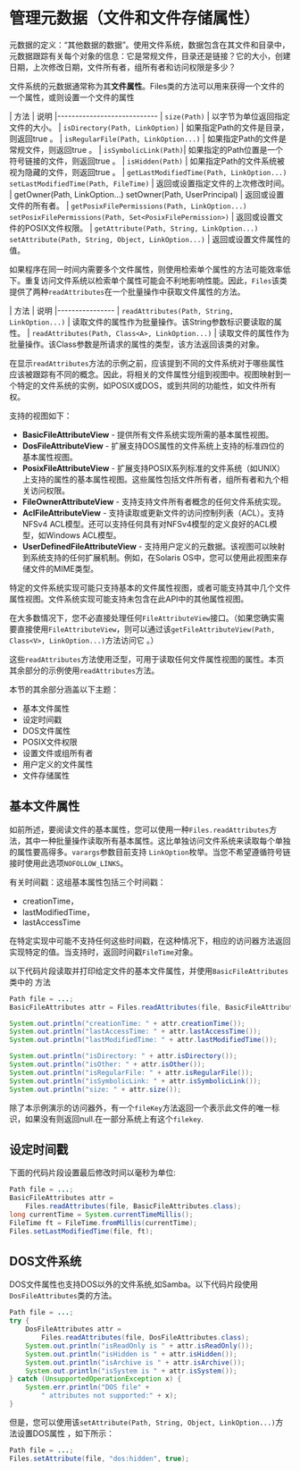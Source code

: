 # 管理元数据（文件和文件存储属性）
元数据的定义：“其他数据的数据”。使用文件系统，数据包含在其文件和目录中，元数据跟踪有关每个对象的信息：它是常规文件，目录还是链接？它的大小，创建日期，上次修改日期，文件所有者，组所有者和访问权限是多少？

文件系统的元数据通常称为其**文件属性**。Files类的方法可以用来获得一个文件的一个属性，或则设置一个文件的属性

| 方法	| 说明
|----------------------------
| `size(Path)`	| 以字节为单位返回指定文件的大小。
| `isDirectory(Path, LinkOption)`	| 如果指定Path的文件是目录，则返回true 。
| `isRegularFile(Path, LinkOption...)`	| 如果指定Path的文件是常规文件，则返回true 。
| `isSymbolicLink(Path)`| 如果指定的Path位置是一个符号链接的文件，则返回true 。
| `isHidden(Path)`	| 如果指定Path的文件系统被视为隐藏的文件，则返回true 。
| `getLastModifiedTime(Path, LinkOption...)`    `setLastModifiedTime(Path, FileTime)`	| 返回或设置指定文件的上次修改时间。
| getOwner(Path, LinkOption...)    setOwner(Path, UserPrincipal)	| 返回或设置文件的所有者。
| `getPosixFilePermissions(Path, LinkOption...)`    `setPosixFilePermissions(Path, Set<PosixFilePermission>)`	| 返回或设置文件的POSIX文件权限。
| `getAttribute(Path, String, LinkOption...)`    `setAttribute(Path, String, Object, LinkOption...)`	| 返回或设置文件属性的值。

如果程序在同一时间内需要多个文件属性，则使用检索单个属性的方法可能效率低下。重复访问文件系统以检索单个属性可能会不利地影响性能。因此，`Files`该类提供了两种`readAttributes`在一个批量操作中获取文件属性的方法。

| 方法	| 说明
|----------------
| `readAttributes(Path, String, LinkOption...)`	| 读取文件的属性作为批量操作。该String参数标识要读取的属性。
| `readAttributes(Path, Class<A>, LinkOption...)`	| 读取文件的属性作为批量操作。该Class<A>参数是所请求的属性的类型，该方法返回该类的对象。

在显示`readAttributes`方法的示例之前，应该提到不同的文件系统对于哪些属性应该被跟踪有不同的概念。因此，将相关的文件属性分组到视图中。视图映射到一个特定的文件系统的实例，如POSIX或DOS，或到共同的功能性，如文件所有权。

支持的视图如下：

* **BasicFileAttributeView** - 提供所有文件系统实现所需的基本属性视图。
* **DosFileAttributeView** - 扩展支持DOS属性的文件系统上支持的标准四位的基本属性视图。
* **PosixFileAttributeView** - 扩展支持POSIX系列标准的文件系统（如UNIX）上支持的属性的基本属性视图。这些属性包括文件所有者，组所有者和九个相关访问权限。
* **FileOwnerAttributeView** - 支持支持文件所有者概念的任何文件系统实现。
* **AclFileAttributeView** - 支持读取或更新文件的访问控制列表（ACL）。支持NFSv4 ACL模型。还可以支持任何具有对NFSv4模型的定义良好的ACL模型，如Windows ACL模型。
* **UserDefinedFileAttributeView** - 支持用户定义的元数据。该视图可以映射到系统支持的任何扩展机制。例如，在Solaris OS中，您可以使用此视图来存储文件的MIME类型。

特定的文件系统实现可能只支持基本的文件属性视图，或者可能支持其中几个文件属性视图。文件系统实现可能支持未包含在此API中的其他属性视图。

在大多数情况下，您不必直接处理任何`FileAttributeView`接口。（如果您确实需要直接使用`FileAttributeView`，则可以通过该`getFileAttributeView(Path, Class<V>, LinkOption...)`方法访问它 。）

这些`readAttributes`方法使用泛型，可用于读取任何文件属性视图的属性。本页其余部分的示例使用`readAttributes`方法。

本节的其余部分涵盖以下主题：

* 基本文件属性
* 设定时间戳
* DOS文件属性
* POSIX文件权限
* 设置文件或组所有者
* 用户定义的文件属性
* 文件存储属性

## 基本文件属性

如前所述，要阅读文件的基本属性，您可以使用一种`Files.readAttributes`方法，其中一种批量操作读取所有基本属性。这比单独访问文件系统来读取每个单独的属性要高得多。`varargs`参数目前支持 `LinkOption`枚举。当您不希望遵循符号链接时使用此选项`NOFOLLOW_LINKS`。

有关时间戳：这组基本属性包括三个时间戳：

* creationTime，
* lastModifiedTime，
* lastAccessTime

在特定实现中可能不支持任何这些时间戳，在这种情况下，相应的访问器方法返回实现特定的值。当支持时，返回时间戳`FileTime`对象。

以下代码片段读取并打印给定文件的基本文件属性，并使用`BasicFileAttributes`类中的 方法
```java
Path file = ...;
BasicFileAttributes attr = Files.readAttributes(file, BasicFileAttributes.class);

System.out.println("creationTime: " + attr.creationTime());
System.out.println("lastAccessTime: " + attr.lastAccessTime());
System.out.println("lastModifiedTime: " + attr.lastModifiedTime());

System.out.println("isDirectory: " + attr.isDirectory());
System.out.println("isOther: " + attr.isOther());
System.out.println("isRegularFile: " + attr.isRegularFile());
System.out.println("isSymbolicLink: " + attr.isSymbolicLink());
System.out.println("size: " + attr.size());
```

除了本示例演示的访问器外，有一个`fileKey`方法返回一个表示此文件的唯一标识，如果没有则返回null.在一部分系统上有这个`filekey`.

## 设定时间戳
下面的代码片段设置最后修改时间以毫秒为单位:
```java
Path file = ...;
BasicFileAttributes attr =
    Files.readAttributes(file, BasicFileAttributes.class);
long currentTime = System.currentTimeMillis();
FileTime ft = FileTime.fromMillis(currentTime);
Files.setLastModifiedTime(file, ft);

```

## DOS文件系统
DOS文件属性也支持DOS以外的文件系统,如Samba。以下代码片段使用`DosFileAttributes`类的方法。
```java
Path file = ...;
try {
    DosFileAttributes attr =
        Files.readAttributes(file, DosFileAttributes.class);
    System.out.println("isReadOnly is " + attr.isReadOnly());
    System.out.println("isHidden is " + attr.isHidden());
    System.out.println("isArchive is " + attr.isArchive());
    System.out.println("isSystem is " + attr.isSystem());
} catch (UnsupportedOperationException x) {
    System.err.println("DOS file" +
        " attributes not supported:" + x);
}
```

但是，您可以使用该`setAttribute(Path, String, Object, LinkOption...)`方法设置DOS属性 ，如下所示：
```java
Path file = ...;
Files.setAttribute(file, "dos:hidden", true);
```

